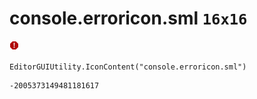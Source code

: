 # console.erroricon.sml `16x16`
<img src="/img/console.erroricon.sml.png" width=16 height=16>

``` CSharp
EditorGUIUtility.IconContent("console.erroricon.sml")
```
```
-2005373149481181617
```
